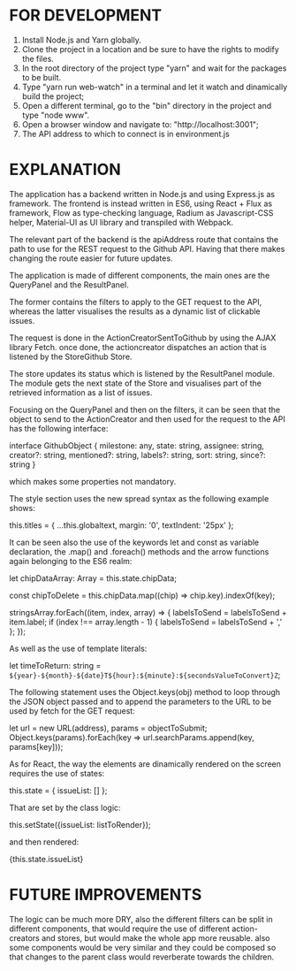 # FOR DEVELOPMENT

1. Install Node.js and Yarn globally.
2. Clone the project in a location and be sure to have the rights to modify the files.
3. In the root directory of the project type "yarn" and wait for the packages to be built.
4. Type "yarn run web-watch" in a terminal and let it watch and dinamically build the project;
5. Open a different terminal, go to the "bin" directory in the project and type "node www".
6. Open a browser window and navigate to: "http://localhost:3001";
7. The API address to which to connect is in environment.js

# EXPLANATION

The application has a backend written in Node.js and using Express.js as framework. The frontend is instead written in ES6, using React + Flux as framework, Flow as type-checking language, Radium as Javascript-CSS helper, Material-UI as UI library and transpiled with Webpack.

The relevant part of the backend is the apiAddress route that contains the path to use for the REST request to the Github API. Having that there makes changing the route easier for future updates.

The application is made of different components, the main ones are the QueryPanel and the ResultPanel.

The former contains the filters to apply to the GET request to the API, whereas the latter visualises the results as a dynamic list of clickable issues.

The request is done in the ActionCreatorSentToGithub by using the AJAX library Fetch.
once done, the actioncreator dispatches an action that is listened by the StoreGithub Store.

The store updates its status which is listened by the ResultPanel module. The module gets the next state of the Store and visualises part of the retrieved information as a list of issues.

Focusing on the QueryPanel and then on the filters, it can be seen that the object to send to the ActionCreator and then used for the request to the API has the following interface:

interface GithubObject {
  milestone: any,
  state: string,
  assignee: string,
  creator?: string,
  mentioned?: string,
  labels?: string,
  sort: string,
  since?: string
}

which makes some properties not mandatory.

The style section uses the new spread syntax as the following example shows:

this.titles = {
  ...this.globaltext,
  margin: '0',
  textIndent: '25px'
};

It can be seen also the use of the keywords let and const as variable declaration, the .map() and .foreach() methods and the arrow functions again belonging to the ES6 realm:

let chipDataArray: Array<any> = this.state.chipData;

const chipToDelete = this.chipData.map((chip) => chip.key).indexOf(key);

stringsArray.forEach((item, index, array) => {
  labelsToSend = labelsToSend + item.label;
  if (index !== array.length - 1) {
    labelsToSend = labelsToSend + ','
  };
});

As well as the use of template literals:

let timeToReturn: string = `${year}-${month}-${date}T${hour}:${minute}:${secondsValueToConvert}Z`;

The following statement uses the Object.keys(obj) method to loop through the JSON object passed and to append the parameters to the URL to be used by fetch for the GET request:

let url = new URL(address),
  params = objectToSubmit;
Object.keys(params).forEach(key => url.searchParams.append(key, params[key]));

As for React, the way the elements are dinamically rendered on the screen requires the use of states:

this.state = {
  issueList: []
};

That are set by the class logic:

this.setState({issueList: listToRender});

and then rendered:

<List>
  {this.state.issueList}
</List>

# FUTURE IMPROVEMENTS

The logic can be much more DRY, also the different filters can be split in different components, that would require the use of different action-creators and stores, but would make the whole app more reusable. also some components would be very similar and they could be composed so that changes to the parent class would reverberate towards the children. 

